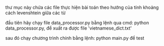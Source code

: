 thư mục này chứa các file thực hiện bài toán theo hướng của tính khoảng cách levenshtein giữa các từ

đầu tiên hãy chạy file data_processor.py bằng lệnh qua cmd: python data_processor.py, để xuất ra được file 'vietnamese_dict.txt'

sau đó chạy chương trình chính bằng lệnh: python main.py để test
